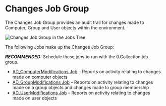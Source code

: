 # Changes Job Group

The Changes Job Group provides an audit trail for changes made to Computer, Group and User objects
within the environment.

![Changes Job Group in the Jobs Tree](/img/product_docs/accessanalyzer/12.0/admin/hostmanagement/jobstree.webp)

The following Jobs make up the Changes Job Group:

**_RECOMMENDED:_** Schedule these jobs to run with the 0.Collection job group.

- [AD_ComputerModifications Job](/docs/accessanalyzer/12.0/solutions/activedirectory/activity/changes/ad_computermodifications.md) – Reports on activity relating to
  changes made on computer objects
- [AD_GroupModifications Job](/docs/accessanalyzer/12.0/solutions/activedirectory/activity/changes/ad_groupmodifications.md) – Reports on activity relating to changes
  made on a group objects and changes made to group membership
- [AD_UserModifications Job](/docs/accessanalyzer/12.0/solutions/activedirectory/activity/changes/ad_usermodifications.md) – Reports on activity relating to changes made
  on user objects
